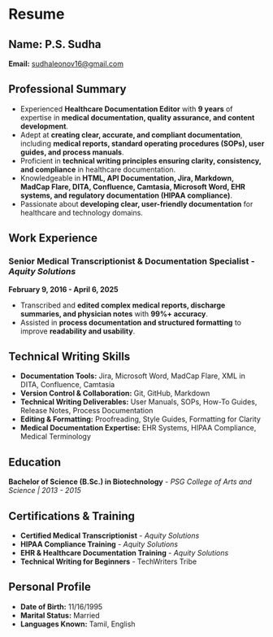 # Resume
## Name: P.S. Sudha
**Email:** [sudhaleonov16@gmail.com](mailto:sudhaleonov16@gmail.com)

## **Professional Summary**
- Experienced **Healthcare Documentation Editor** with **9 years** of expertise in **medical documentation, quality assurance, and content development**.
- Adept at **creating clear, accurate, and compliant documentation**, including **medical reports, standard operating procedures (SOPs), user guides, and process manuals**.
- Proficient in **technical writing principles ensuring clarity, consistency, and compliance** in healthcare documentation.
- Knowledgeable in **HTML, API Documentation, Jira, Markdown, MadCap Flare, DITA, Confluence, Camtasia, Microsoft Word, EHR systems, and regulatory documentation (HIPAA compliance)**.
- Passionate about **developing clear, user-friendly documentation** for healthcare and technology domains.

## **Work Experience**
### **Senior Medical Transcriptionist & Documentation Specialist** - *Aquity Solutions*
**February 9, 2016 - April 6, 2025**

- Transcribed and **edited complex medical reports, discharge summaries, and physician notes** with **99%+ accuracy**.
- Assisted in **process documentation and structured formatting** to improve **readability and usability**.

## **Technical Writing Skills**
- **Documentation Tools:** Jira, Microsoft Word, MadCap Flare, XML in DITA, Confluence, Camtasia
- **Version Control & Collaboration:** Git, GitHub, Markdown
- **Technical Writing Deliverables:** User Manuals, SOPs, How-To Guides, Release Notes, Process Documentation
- **Editing & Formatting:** Proofreading, Style Guides, Formatting for Clarity
- **Medical Documentation Expertise:** EHR Systems, HIPAA Compliance, Medical Terminology

## **Education**
**Bachelor of Science (B.Sc.) in Biotechnology** - *PSG College of Arts and Science | 2013 - 2015*

## **Certifications & Training**
- **Certified Medical Transcriptionist** - *Aquity Solutions*
- **HIPAA Compliance Training** - *Aquity Solutions*
- **EHR & Healthcare Documentation Training** - *Aquity Solutions*
- **Technical Writing for Beginners** - TechWriters Tribe

## **Personal Profile**
- **Date of Birth:** 11/16/1995
- **Marital Status:** Married
- **Languages Known:** Tamil, English